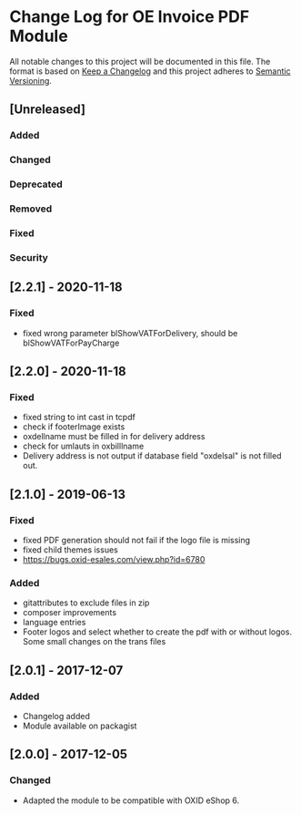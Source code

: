 # Change Log for OE Invoice PDF Module

All notable changes to this project will be documented in this file.
The format is based on [Keep a Changelog](http://keepachangelog.com/)
and this project adheres to [Semantic Versioning](http://semver.org/).


## [Unreleased]

### Added

### Changed

### Deprecated

### Removed

### Fixed

### Security

## [2.2.1] - 2020-11-18

### Fixed
- fixed wrong parameter blShowVATForDelivery, should be blShowVATForPayCharge

## [2.2.0] - 2020-11-18

### Fixed
- fixed string to int cast in tcpdf
- check if footerImage exists
- oxdellname must be filled in for delivery address
- check for umlauts in oxbilllname
- Delivery address is not output if database field "oxdelsal" is not filled out.

## [2.1.0] - 2019-06-13

### Fixed
- fixed PDF generation should not fail if the logo file is missing
- fixed child themes issues
- https://bugs.oxid-esales.com/view.php?id=6780

### Added
- gitattributes to exclude files in zip
- composer improvements
- language entries
- Footer logos and select whether to create the pdf with or without logos. Some small changes on the trans files

## [2.0.1] - 2017-12-07

### Added
- Changelog added
- Module available on packagist

## [2.0.0] - 2017-12-05

### Changed
- Adapted the module to be compatible with OXID eShop 6.
